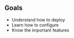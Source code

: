 ## Goals

<ul class="fa-ul">
    <li><span class="fa-li"><i class="fa-solid fa-rocket-launch"></i></span> Understand how to deploy</li>
    <li><span class="fa-li"><i class="fa-solid fa-file-code"></i></span> Learn how to configure</li>
    <li><span class="fa-li"><i class="fa-solid fa-lightbulb-on"></i></span> Know the important features</li>
</ul>
